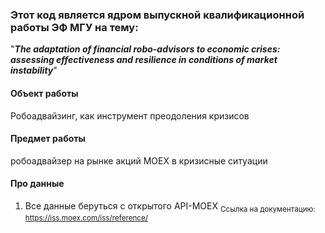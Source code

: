 ### Этот код является ядром выпускной квалификационной работы ЭФ МГУ на тему: 
"___The adaptation of financial robo-advisors to economic crises: assessing effectiveness and resilience in conditions of market instability___"

#### Объект работы
Робоадвайзинг, как инструмент преодоления кризисов

#### Предмет работы
робоадвайзер на рынке акций MOEX в кризисные ситуации

#### Про данные
1) Все данные беруться с открытого API-MOEX
<sub>Ссылка на документацию: https://iss.moex.com/iss/reference/ </sub>